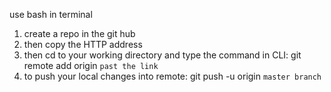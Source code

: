 use bash in terminal

1. create a repo in the git hub
2. then copy the HTTP address
3. then cd to your working directory and type the command in CLI: git remote add origin `past the link`
4. to push your local changes into remote: git push -u origin `master branch`

